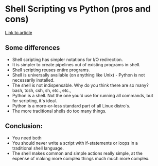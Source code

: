 # Shell Scripting vs Python (pros and cons) 
[Link to article](https://stackoverflow.com/questions/796319/strengths-of-shell-scripting-compared-to-python)  
## Some differences
* Shell scripting has simpler notations for I/O redirection.
* It is simpler to create pipelines out of existing programs in shell.
* Shell scripting reuses entire programs.
* Shell is universally available (on anything like Unix) - Python is not necessarily installed.
* The shell is not indispensable. Why do you think there are so many? bash, tcsh, csh, sh, etc., etc.,
* Python is a shell. Not the one you'd use for running all commands, but for scripting, it's ideal.
* Python is a more-or-less standard part of all Linux distro's.
* The more traditional shells do too many things.
## Conclusion:
* You need both
* You should never write a script with if-statements or loops in a traditional shell language.
* The shell makes common and simple actions really simple, at the expense of making more complex things much much more complex.